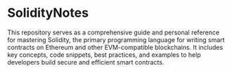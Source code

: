 # SolidityNotes
This repository serves as a comprehensive guide and personal reference for mastering Solidity, the primary programming language for writing smart contracts on Ethereum and other EVM-compatible blockchains. It includes key concepts, code snippets, best practices, and examples to help developers build secure and efficient smart contracts.
